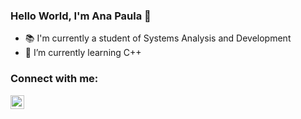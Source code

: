### Hello World, I'm Ana Paula 👋

- 📚 I'm currently a student of Systems Analysis and Development
- 🌱 I’m currently learning C++


### Connect with me:

[<img align="left" alt="anapaulaoliveiraramos | LinkedIn" width="22px" src="https://cdn.jsdelivr.net/npm/simple-icons@v3/icons/linkedin.svg" />][linkedin]

[linkedin]: https://www.linkedin.com/in/anapaulaoliveiraramos/
